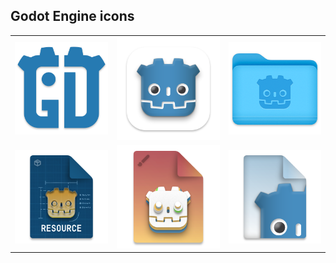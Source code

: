 ## Godot Engine icons

<table>
<tr>
  <td><img src="/app/png/app_gd.png" width="160"/></td>
  <td><img src="/app/png/app_full_withback.png" width="200"/></td>
  <td><img src="/folder/macos/png/folder.png" width="180"/></td>
</tr>
<tr>
  <td><img src="/files/with title/png/Resource.png" width="180"/></td>
  <td><img src="/files/no title/png/Shader.png" width="180"/></td>
  <td><img src="/files/small/png/Project.png" width="180"/></td>
</tr>
</table>